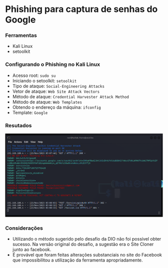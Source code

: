 # Phishing para captura de senhas do Google

### Ferramentas

- Kali Linux
- setoolkit

### Configurando o Phishing no Kali Linux

- Acesso root: ``` sudo su ```
- Iniciando o setoolkit: ``` setoolkit ```
- Tipo de ataque: ``` Social-Engineering Attacks ```
- Vetor de ataque: ``` Web Site Attack Vectors ```
- Método de ataque: ```Credential Harvester Attack Method ```
- Método de ataque: ``` Web Templates ```
- Obtendo o endereço da máquina: ``` ifconfig ```
- Template: ``` Google ```

### Resutados

![Alt text](./passwd.png "Optional title")

### Considerações

- Utilizando o método sugerido pelo desafio da DIO não foi possível obter sucesso. Na versão original do desafio, a sugestão era o Site Cloner junto ao facebook.
- É provável que foram feitas alterações substanciais no site do Facebook que impossibilitou a utilização da ferramenta apropriadamente.
